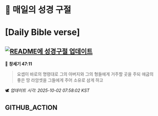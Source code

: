 # 🙏 매일의 성경 구절
# [Daily Bible verse]
## [![README에 성경구절 업데이트](https://github.com/DONGSUKA/first_test/actions/workflows/update-readme-bible.yml/badge.svg)](https://github.com/DONGSUKA/first_test/actions/workflows/update-readme-bible.yml)
<!-- START_BIBLE_VERSE -->
📖 **창세기 47:11**
> 요셉이 바로의 명령대로 그의 아버지와 그의 형들에게 거주할 곳을 주되 애굽의 좋은 땅 라암셋을 그들에게 주어 소유로 삼게 하고

🕊️ _업데이트 시각: 2025-10-02 07:58:02 KST_
  <!-- END_BIBLE_VERSE -->
## GITHUB_ACTION
